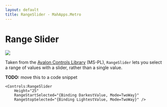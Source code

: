 ```yaml
---
layout: default
title: RangeSlider - MahApps.Metro
---
```


# Range Slider

![](/images/range_slider.PNG)  

Taken from the [Avalon Controls Library](http://avaloncontrolslib.codeplex.com/) (MS-PL), `RangeSlider` lets you select a range of values with a slider, rather than a single value.

**TODO:** move this to a code snippet

	<Controls:RangeSlider 
		Height="25" 
		RangeStartSelected="{Binding DarkestValue, Mode=TwoWay}" 
		RangeStopSelected="{Binding LightestValue, Mode=TwoWay}" />

